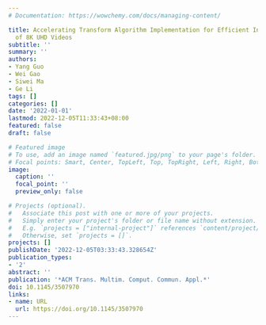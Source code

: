```yaml
---
# Documentation: https://wowchemy.com/docs/managing-content/

title: Accelerating Transform Algorithm Implementation for Efficient Intra Coding
  of 8K UHD Videos
subtitle: ''
summary: ''
authors:
- Yang Guo
- Wei Gao
- Siwei Ma
- Ge Li
tags: []
categories: []
date: '2022-01-01'
lastmod: 2022-12-05T11:33:43+08:00
featured: false
draft: false

# Featured image
# To use, add an image named `featured.jpg/png` to your page's folder.
# Focal points: Smart, Center, TopLeft, Top, TopRight, Left, Right, BottomLeft, Bottom, BottomRight.
image:
  caption: ''
  focal_point: ''
  preview_only: false

# Projects (optional).
#   Associate this post with one or more of your projects.
#   Simply enter your project's folder or file name without extension.
#   E.g. `projects = ["internal-project"]` references `content/project/deep-learning/index.md`.
#   Otherwise, set `projects = []`.
projects: []
publishDate: '2022-12-05T03:33:43.328654Z'
publication_types:
- '2'
abstract: ''
publication: '*ACM Trans. Multim. Comput. Commun. Appl.*'
doi: 10.1145/3507970
links:
- name: URL
  url: https://doi.org/10.1145/3507970
---
```

